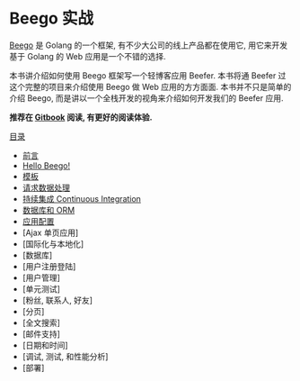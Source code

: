 Beego 实战
==================

[Beego](http://beego.me) 是 Golang 的一个框架, 有不少大公司的线上产品都在使用它, 用它来开发基于 Golang 的 Web 应用是一个不错的选择.

本书讲介绍如何使用 Beego 框架写一个轻博客应用 Beefer. 本书将通 Beefer 过这个完整的项目来介绍使用 Beego 做 Web 应用的方方面面. 本书并不只是简单的介绍 Beego,
而是讲以一个全栈开发的视角来介绍如何开发我们的 Beefer 应用.

**推荐在 [Gitbook](https://lei-cao.gitbooks.io/beego-in-action/content/zh/index.html) 阅读, 有更好的阅读体验.**

[目录](SUMMARY.md)

* [前言](01.前言.md)
* [Hello Beego!](02.hello-beego.md)
* [模板](03.模板.md)
* [请求数据处理](04.请求数据处理.md)
* [持续集成 Continuous Integration](05.CI-持续集成.md)
* [数据库和 ORM](06.数据库.md)
* [应用配置](07.应用配置.md)
* [Ajax 单页应用]
* [国际化与本地化]
* [数据库]
* [用户注册登陆]
* [用户管理]
* [单元测试]
* [粉丝, 联系人, 好友]
* [分页]
* [全文搜索]
* [邮件支持]
* [日期和时间]
* [调试, 测试, 和性能分析]
* [部署]

